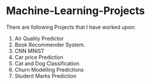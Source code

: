 # Machine-Learning-Projects
There are following Projects that I have worked upon: 
1. Air Quality Predictor
2. Book Recommender System.
3. CNN MNIST
4. Car price Prediction
5. Cat and Dog Classification
6. Churn Modelling Predictions
7. Student Marks Prediction
